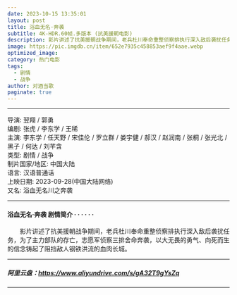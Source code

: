 ```yaml
---
date: 2023-10-15 13:35:01
layout: post
title: 浴血无名·奔袭
subtitle: 4K-HDR.60帧.多版本 (抗美援朝电影)
description: 影片讲述了抗美援朝战争期间，老兵杜川奉命重整侦察排执行深入敌后袭扰任务，为了主力部队的存亡，志愿军侦察三排舍命奔袭，以大无畏的勇气、向死而生的信念铸起了阻挡敌人钢铁洪流的血肉长城...
image: https://pic.imgdb.cn/item/652e7935c458853aef9f4aae.webp 
optimized_image: 
category: 热门电影
tags:
  - 剧情
  - 战争
author: 对酒当歌
paginate: true
---
```


---

导演: 翌翔 / 郭勇  
编剧: 张虎 / 李东学 / 王稀  
主演: 李东学 / 任天野 / 宋佳伦 / 罗立群 / 娄宇健 / 郝汉 / 赵润南 / 张桐 / 张光北 / 黑子 / 何达 / 刘芊含  
类型: 剧情 / 战争  
制片国家/地区: 中国大陆  
语言: 汉语普通话  
上映日期: 2023-09-28(中国大陆网络)  
又名: 浴血无名川之奔袭  

---

#### 浴血无名·奔袭 剧情简介 · · · · · ·

　　影片讲述了抗美援朝战争期间，老兵杜川奉命重整侦察排执行深入敌后袭扰任务，为了主力部队的存亡，志愿军侦察三排舍命奔袭，以大无畏的勇气、向死而生的信念铸起了阻挡敌人钢铁洪流的血肉长城。

---

##### 阿里云盘：<https://www.aliyundrive.com/s/gA32T9gYsZq>

---
